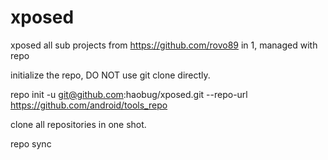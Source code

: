 xposed
======

xposed all sub projects from https://github.com/rovo89 in 1, managed with repo


initialize the repo, DO NOT use git clone directly.

  repo init -u git@github.com:haobug/xposed.git --repo-url https://github.com/android/tools_repo

clone all repositories in one shot.

  repo sync
